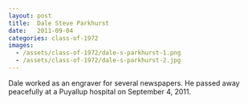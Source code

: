 ```yaml
---
layout: post
title:  Dale Steve Parkhurst
date:   2011-09-04
categories: class-of-1972
images:
  - /assets/class-of-1972/dale-s-parkhurst-1.png
  - /assets/class-of-1972/dale-s-parkhurst-2.jpg
---
```

Dale worked as an engraver for several newspapers.  He passed away peacefully at a Puyallup hospital on September 4, 2011.
